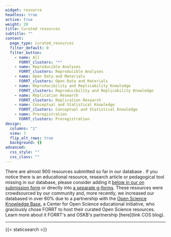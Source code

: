 ```yaml
---
widget: resource
headless: true
active: true
weight: 20
title: Curated resources
subtitle: ""
content:
  page_type: curated_resources
  filter_default: 0
  filter_button:
    - name: All
      FORRT_clusters: "*"
    - name: Reproducible Analyses
      FORRT_clusters: Reproducible Analyses
    - name: Open Data and Materials
      FORRT_clusters: Open Data and Materials
    - name: Reproducibility and Replicability Knowledge
      FORRT_clusters: Reproducibility and Replicability Knowledge
    - name: Replication Research
      FORRT_clusters: Replication Research
    - name: Conceptual and Statistical Knowledge
      FORRT_clusters: Conceptual and Statistical Knowledge
    - name: Preregistration
      FORRT_clusters: Preregistration
design:
  columns: "1"
  view: 3
  flip_alt_rows: true
  background: {}
advanced:
  css_style: ""
  css_class: ""
---
```


There are almost 900 resources submitted so far in our database . If you notice there is an educational resource, research article or pedagogical tool missing in our database, please consider adding it [below in our on submission form](/resources/#form) or directly into [a separate g-forms](https://docs.google.com/forms/d/e/1FAIpQLSfPceN5opEeauCBSvapoB-ADpH0IoT24XOLfQGaVEF0EJGFOA/viewform). These resources were crowdsourced by our community and, more recently, we increased our databased in over 60% due to a partnership with the [Open Science Knowledge Base](https://www.cos.io/communities/stem-education-hub), a Center for Open Science educational initiative, who graciously chose FORRT to host their curated Open Science resources. Learn more about it FORRT's and OSKB's partnership [here](link COS blog).


***

{{< staticsearch >}}